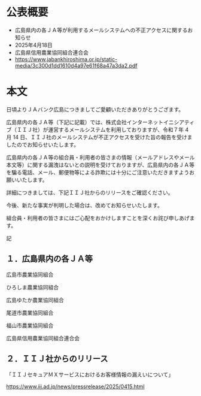 # 公表概要
- 広島県内の各ＪＡ等が利用するメールシステムへの不正アクセスに関するお知らせ
- 2025年4月18日
- 広島県信用農業協同組合連合会
- https://www.jabankhiroshima.or.jp/static-media/3c300d1dd1610d4a97e61f68a47a3da2.pdf

# 本文
日頃よりＪＡバンク広島につきましてご愛顧いただきありがとうござます。

広島県内の各ＪＡ等（下記に記載）では、株式会社インターネットイニシアティブ（ＩＩＪ社）が運営するメールシステムを利用しておりますが、令和７年 4 月 14 日、ＩＩＪ社のメールシステムが不正アクセスを受けた旨の報告を受けましたのでお知らせいたします。

広島県内の各ＪＡ等の組合員・利用者の皆さまの情報（メールアドレスやメール本文等）に関する漏洩はないとの説明を受けておりますが、広島県内の各ＪＡ等を騙る電話、メール、郵便物等による詐欺には十分にご注意いただきますようお願いいたします。

詳細につきましては、下記ＩＩＪ社からのリリースをご確認ください。

今後、新たな事実が判明した場合は、改めてお知らせいたします。

組合員・利用者の皆さまにはご心配をおかけしますことを深くお詫び申しあげます。


記


## １．広島県内の各ＪＡ等
広島市農業協同組合

ひろしま農業協同組合

広島ゆたか農業協同組合

尾道市農業協同組合

福山市農業協同組合

広島県信用農業協同組合連合会

## ２．ＩＩＪ社からのリリース
「ＩＩＪセキュアＭＸサービスにおけるお客様情報の漏えいについて」

https://www.iij.ad.jp/news/pressrelease/2025/0415.html
